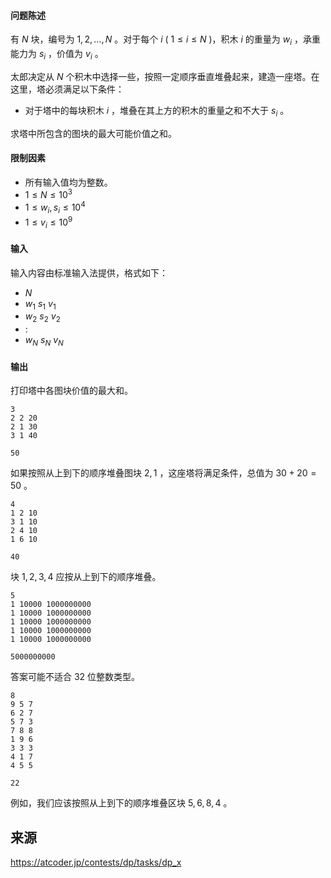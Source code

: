 #### 问题陈述

有 $N$ 块，编号为 $1, 2, \ldots, N$ 。对于每个 $i$ ( $1 \leq i \leq N$ )，积木 $i$ 的重量为 $w_i$ ，承重能力为 $s_i$ ，价值为 $v_i$ 。

太郎决定从 $N$ 个积木中选择一些，按照一定顺序垂直堆叠起来，建造一座塔。在这里，塔必须满足以下条件：

- 对于塔中的每块积木 $i$ ，堆叠在其上方的积木的重量之和不大于 $s_i$ 。

求塔中所包含的图块的最大可能价值之和。

#### 限制因素

- 所有输入值均为整数。
- $1 \leq N \leq 10^3$
- $1 \leq w_i, s_i \leq 10^4$
- $1 \leq v_i \leq 10^9$ 

#### 输入

输入内容由标准输入法提供，格式如下：

- $N$
- $w_1$ $s_1$ $v_1$
- $w_2$ $s_2$ $v_2$
- $:$
- $w_N$ $s_N$ $v_N$

#### 输出

打印塔中各图块价值的最大和。

```input1
3
2 2 20
2 1 30
3 1 40
``` 

```output1
50
```

如果按照从上到下的顺序堆叠图块 $2, 1$ ，这座塔将满足条件，总值为 $30 + 20 = 50$ 。

```input2
4
1 2 10
3 1 10
2 4 10
1 6 10
``` 

```output2
40
```

块 $1, 2, 3, 4$ 应按从上到下的顺序堆叠。

```input3
5
1 10000 1000000000
1 10000 1000000000
1 10000 1000000000
1 10000 1000000000
1 10000 1000000000
``` 

```output3
5000000000
```

答案可能不适合 32 位整数类型。

```input4
8
9 5 7
6 2 7
5 7 3
7 8 8
1 9 6
3 3 3
4 1 7
4 5 5
``` 

```output4
22
```

例如，我们应该按照从上到下的顺序堆叠区块 $5, 6, 8, 4$ 。

## 来源

https://atcoder.jp/contests/dp/tasks/dp_x